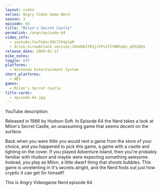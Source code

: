 ```yaml
---
layout: video
series: Angry Video Game Nerd
season: 3
episode: 64
title: "Milon's Secret Castle"
permalink: /avgn/episode-64
video_info:
  - youtube;YouTube;kMz7JkVplpM
  - drive;ScrewAttack version;1hHd6bI7R3jJYFSJYIYBR1mQv_mZhZQH1
release_date: 2009-01-27
mike_notes:
toggle: off
platforms:
  - Nintendo Entertainment System
short_platforms:
  - NES
games:
  - Milon's Secret Castle
title-cards:
  - episode-64.jpg
---
```


<p class="yt-description">YouTube description:</p>

Released in 1986 by Hudson Soft. In Episode 64 the Nerd takes a look at Milon's Secret Castle, an unassuming game that seems decent on the surface.

Back when you were little you would rent a game from the store of your choice, and you happened to pick this game, a game with a castle and lighting on the cover. If you played Adventure Island, then you're probably familiar with Hudson and maybe were expecting something awesome. Instead, you play as Milon, a little dwarf thing that shoots bubbles. This game is unrelenting in it's secrets alright, and the Nerd finds out just how cryptic it can get for himself!

This is Angry Videogame Nerd episode 64